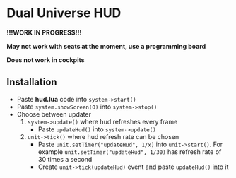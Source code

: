 # Dual Universe HUD

**!!!WORK IN PROGRESS!!!**


**May not work with seats at the moment, use a programming board**

**Does not work in cockpits**

## Installation
* Paste **hud.lua** code into `system->start()`
* Paste `system.showScreen(0)` into `system->stop()`
* Choose between updater 
    1. `system->update()` where hud refreshes every frame
        * Paste `updateHud()` into `system->update()`
    2. `unit->tick()` where hud refresh rate can be chosen
        * Paste `unit.setTimer("updateHud", 1/x)` into `unit->start()`. For example `unit.setTimer("updateHud", 1/30)` has refresh rate of 30 times a second
        * Create `unit->tick(updateHud)` event and paste `updateHud()` into it
